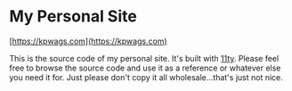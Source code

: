 # My Personal Site

[https://kpwags.com](https://kpwags.com)

This is the source code of my personal site. It's built with [11ty](https://www.11ty.dev/). Please feel free to browse the source code and use it as a reference or whatever else you need it for. Just please don't copy it all wholesale...that's just not nice.
